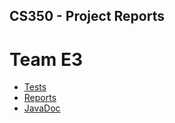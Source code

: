 ## CS350 - Project Reports

# Team E3
* [Tests](./tests/test/)
* [Reports](./tests/test/index.html)
* [JavaDoc](./javadoc/)
